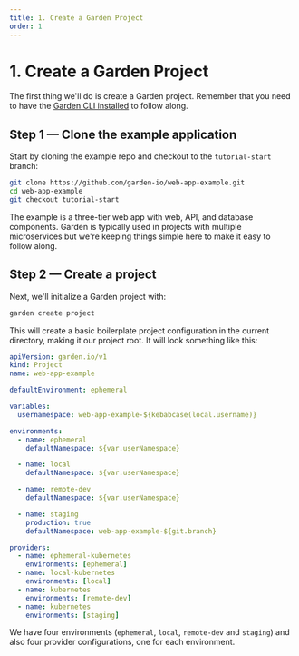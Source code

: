 ```yaml
---
title: 1. Create a Garden Project
order: 1
---
```


# 1. Create a Garden Project

The first thing we'll do is create a Garden project. Remember that you need to have the [Garden CLI installed](../../getting-started/quickstart.md#step-1-install-garden) to follow along.

## Step 1 — Clone the example application

Start by cloning the example repo and checkout to the `tutorial-start` branch:

```sh
git clone https://github.com/garden-io/web-app-example.git
cd web-app-example
git checkout tutorial-start
```

The example is a three-tier web app with web, API, and database components. Garden is typically used in projects with multiple microservices but we're keeping things simple here to make it easy to follow along.

## Step 2 — Create a project

Next, we'll initialize a Garden project with:

```sh
garden create project
```

This will create a basic boilerplate project configuration in the current directory, making it our project root. It will look something like this:

```yaml
apiVersion: garden.io/v1
kind: Project
name: web-app-example

defaultEnvironment: ephemeral

variables:
  usernamespace: web-app-example-${kebabcase(local.username)}

environments:
  - name: ephemeral
    defaultNamespace: ${var.userNamespace}

  - name: local
    defaultNamespace: ${var.userNamespace}

  - name: remote-dev
    defaultNamespace: ${var.userNamespace}

  - name: staging
    production: true
    defaultNamespace: web-app-example-${git.branch}

providers:
  - name: ephemeral-kubernetes
    environments: [ephemeral]
  - name: local-kubernetes
    environments: [local]
  - name: kubernetes
    environments: [remote-dev]
  - name: kubernetes
    environments: [staging]
```

We have four environments (`ephemeral`, `local`, `remote-dev` and `staging`) and also four provider configurations, one for each environment.

